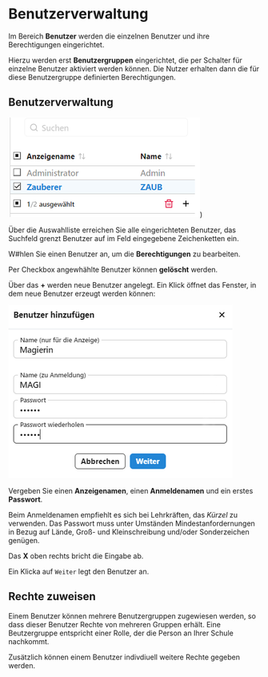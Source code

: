 # Benutzerverwaltung

Im Bereich **Benutzer** werden die einzelnen Benutzer und ihre Berechtigungen eingerichtet.

Hierzu werden erst **Benutzergruppen** eingerichtet, die per Schalter für einzelne Benutzer aktiviert werden können. Die Nutzer erhalten dann die für diese Benutzergruppe definierten Berechtigungen. 

## Benutzerverwaltung

![Auswahlliste im Bereich Benutzer und Suchfeld](./graphics/SVWS_Benutzer_auswahlliste.png "Verwalten Sie Ihre Benutzer." ))

Über die Auswahlliste erreichen Sie alle eingerichteten Benutzer, das Suchfeld grenzt Benutzer auf im Feld eingegebene Zeichenketten ein.

W#hlen Sie einen Benutzer an, um die **Berechtigungen** zu bearbeiten.

Per Checkbox angewhählte Benutzer können **gelöscht** werden.

Über das **+** werden neue Benutzer angelegt. Ein Klick öffnet das Fenster, in dem neue Benutzer erzeugt werden können:

![Legen Sie einen neuen Benutzer an](./graphics/SVWS_Benutzer_neuAnlegen.png "Vergeben Sie die Daten für einen neuen Benutzer.")

Vergeben Sie einen **Anzeigenamen**, einen **Anmeldenamen** und ein erstes **Passwort**.

Beim Anmeldenamen empfiehlt es sich bei Lehrkräften, das *Kürzel* zu verwenden. Das Passwort muss unter Umständen Mindestanfordernungen in Bezug auf Lände, Groß- und Kleinschreibung und/oder Sonderzeichen genügen.

Das **X** oben rechts bricht die Eingabe ab.

Ein Klicka auf ```Weiter``` legt den Benutzer an.

## Rechte zuweisen



Einem Benutzer können mehrere Benutzergruppen zugewiesen werden, so dass dieser Benutzer Rechte von mehreren Gruppen erhält. Eine Beutzergruppe entspricht einer Rolle, der die Person an Ihrer Schule nachkommt.

Zusätzlich können einem Benutzer indivdiuell weitere Rechte gegeben werden. 


